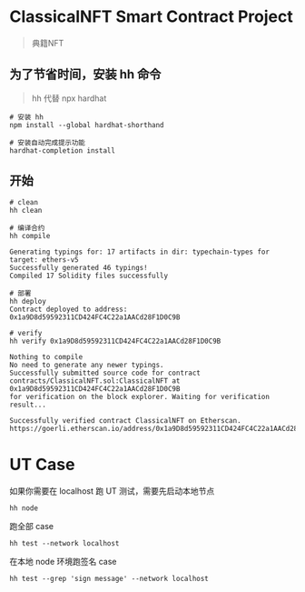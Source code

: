 # ClassicalNFT Smart Contract Project

> 典籍NFT

## 为了节省时间，安装 hh 命令

> hh 代替 npx hardhat

```shell
# 安装 hh
npm install --global hardhat-shorthand

# 安装自动完成提示功能
hardhat-completion install
```

## 开始

```shell
# clean
hh clean

# 编译合约
hh compile

Generating typings for: 17 artifacts in dir: typechain-types for target: ethers-v5
Successfully generated 46 typings!
Compiled 17 Solidity files successfully

# 部署
hh deploy
Contract deployed to address: 0x1a9D8d59592311CD424FC4C22a1AACd28F1D0C9B

# verify
hh verify 0x1a9D8d59592311CD424FC4C22a1AACd28F1D0C9B

Nothing to compile
No need to generate any newer typings.
Successfully submitted source code for contract
contracts/ClassicalNFT.sol:ClassicalNFT at 0x1a9D8d59592311CD424FC4C22a1AACd28F1D0C9B
for verification on the block explorer. Waiting for verification result...

Successfully verified contract ClassicalNFT on Etherscan.
https://goerli.etherscan.io/address/0x1a9D8d59592311CD424FC4C22a1AACd28F1D0C9B#code
```

# UT Case

如果你需要在 localhost 跑 UT 测试，需要先启动本地节点

```shell
hh node
```

跑全部 case

```shell
hh test --network localhost
```

在本地 node 环境跑签名 case

```shell
hh test --grep 'sign message' --network localhost
```
